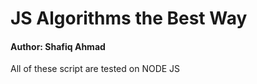
#   JS Algorithms the Best Way

#### Author: Shafiq Ahmad


All of these script are tested on NODE JS

